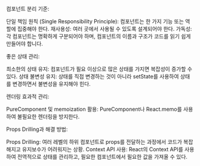 컴포넌트 분리 기준:

단일 책임 원칙 (Single Responsibility Principle): 컴포넌트는 한 가지 기능 또는 역할에 집중해야 한다.
재사용성: 여러 곳에서 사용될 수 있도록 설계되어야 한다.
가독성: 각 컴포넌트는 명확하게 구분되어야 하며, 컴포넌트의 이름과 구조가 코드를 읽기 쉽게 만들어야 합니다.

좋은 상태 관리:

최소한의 상태 유지: 컴포넌트가 필요 이상으로 많은 상태를 가지면 복잡성이 증가할 수 있다.
상태 불변성 유지: 상태를 직접 변경하는 것이 아니라 setState를 사용하여 상태를 변경하면서 불변성을 유지해야 힌다.

렌더링 효과적 관리:

PureComponent 및 memoization 활용: PureComponent나 React.memo를 사용하여 불필요한 렌더링을 방지한다.

Props Drilling과 해결 방법:

Props Drilling: 여러 레벨의 하위 컴포넌트로 props를 전달하는 과정에서 코드가 복잡해지고 유지보수가 어려워지는 상황.
Context API 사용: React의 Context API를 사용하여 전역적으로 상태를 관리하고, 필요한 컴포넌트에서 필요한 값을 가져올 수 있다.
